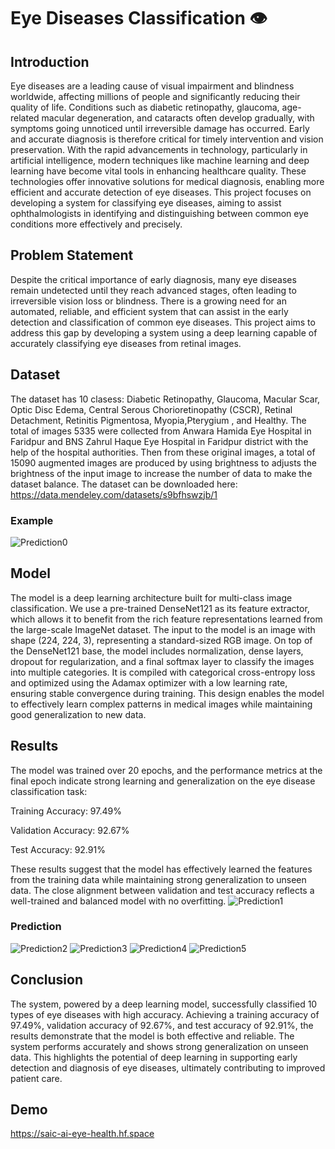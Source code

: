 # Eye Diseases Classification 👁️
## Introduction
Eye diseases are a leading cause of visual impairment and blindness worldwide, affecting millions of people and significantly reducing their quality of life. Conditions such as diabetic retinopathy, glaucoma, age-related macular degeneration, and cataracts often develop gradually, with symptoms going unnoticed until irreversible damage has occurred. Early and accurate diagnosis is therefore critical for timely intervention and vision preservation.
With the rapid advancements in technology, particularly in artificial intelligence, modern techniques like machine learning and deep learning have become vital tools in enhancing healthcare quality. These technologies offer innovative solutions for medical diagnosis, enabling more efficient and accurate detection of eye diseases. This project focuses on developing a system for classifying eye diseases, aiming to assist ophthalmologists in identifying and distinguishing between common eye conditions more effectively and precisely.

## Problem Statement
Despite the critical importance of early diagnosis, many eye diseases remain undetected until they reach advanced stages, often leading to irreversible vision loss or blindness. There is a growing need for an automated, reliable, and efficient system that can assist in the early detection and classification of common eye diseases. This project aims to address this gap by developing a system using a deep learning capable of accurately classifying eye diseases from retinal images.

## Dataset
The dataset has 10 clasess: Diabetic Retinopathy, Glaucoma, Macular Scar, Optic Disc Edema, Central Serous Chorioretinopathy (CSCR), Retinal Detachment, Retinitis Pigmentosa, Myopia,Pterygium , and Healthy. The total of images 5335  were collected from Anwara Hamida Eye Hospital in Faridpur and BNS Zahrul Haque Eye Hospital in Faridpur district with the help of the hospital authorities. Then from these original images, a total of 15090 augmented images are produced by using brightness to adjusts the brightness of the input image to increase the number of data to make the dataset balance. The dataset can be downloaded here: https://data.mendeley.com/datasets/s9bfhswzjb/1
### Example 

![Prediction0](download.png)
 

## Model
The model is a deep learning architecture built for multi-class image classification. We use a pre-trained DenseNet121 as its feature extractor, which allows it to benefit from the rich feature representations learned from the large-scale ImageNet dataset. The input to the model is an image with shape (224, 224, 3), representing a standard-sized RGB image.
On top of the DenseNet121 base, the model includes normalization, dense layers, dropout for regularization, and a final softmax layer to classify the images into multiple categories. It is compiled with categorical cross-entropy loss and optimized using the Adamax optimizer with a low learning rate, ensuring stable convergence during training.
This design enables the model to effectively learn complex patterns in medical images while maintaining good generalization to new data.

## Results
The model was trained over 20 epochs, and the performance metrics at the final epoch indicate strong learning and generalization on the eye disease classification task:

Training Accuracy: 97.49%

Validation Accuracy: 92.67%

Test Accuracy: 92.91%

These results suggest that the model has effectively learned the features from the training data while maintaining strong generalization to unseen data. The close alignment between validation and test accuracy reflects a well-trained and balanced model with no overfitting.
![Prediction1](download5.png)

### Prediction
![Prediction2](download6.png) 
![Prediction3](download3.png) 
![Prediction4](download7.png)
![Prediction5](download8.png)

## Conclusion
The system, powered by a deep learning model, successfully classified 10 types of eye diseases with high accuracy. Achieving a training accuracy of 97.49%, validation accuracy of 92.67%, and test accuracy of 92.91%, the results demonstrate that the model is both effective and reliable. The system performs accurately and shows strong generalization on unseen data. This highlights the potential of deep learning in supporting early detection and diagnosis of eye diseases, ultimately contributing to improved patient care.

## Demo
https://saic-ai-eye-health.hf.space
